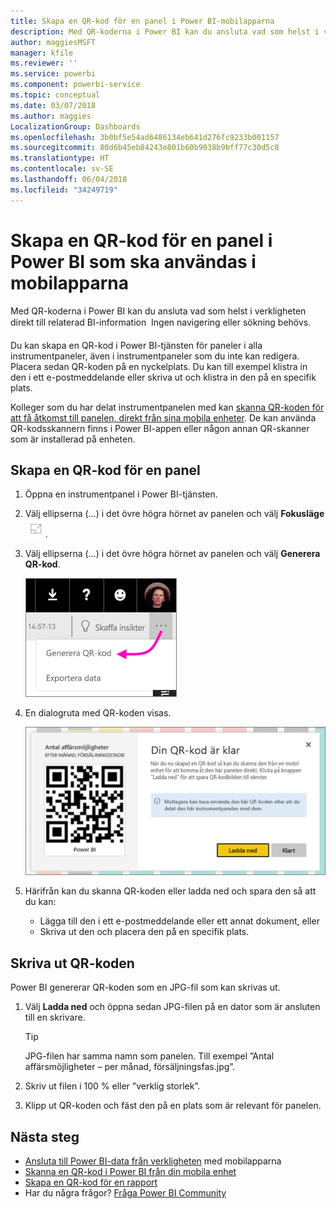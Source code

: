 ```yaml
---
title: Skapa en QR-kod för en panel i Power BI-mobilapparna
description: Med QR-koderna i Power BI kan du ansluta vad som helst i verkligheten direkt till relaterad BI-information i Power BI-mobilappen – ingen sökning behövs.
author: maggiesMSFT
manager: kfile
ms.reviewer: ''
ms.service: powerbi
ms.component: powerbi-service
ms.topic: conceptual
ms.date: 03/07/2018
ms.author: maggies
LocalizationGroup: Dashboards
ms.openlocfilehash: 3b0bf5e54ad6486134eb641d276fc9233b001157
ms.sourcegitcommit: 80d6b45eb84243e801b60b9038b9bff77c30d5c8
ms.translationtype: HT
ms.contentlocale: sv-SE
ms.lasthandoff: 06/04/2018
ms.locfileid: "34249719"
---
```

# <a name="create-a-qr-code-for-a-tile-in-power-bi-to-use-in-the-mobile-apps"></a>Skapa en QR-kod för en panel i Power BI som ska användas i mobilapparna
Med QR-koderna i Power BI kan du ansluta vad som helst i verkligheten direkt till relaterad BI-information &#151; Ingen navigering eller sökning behövs.

Du kan skapa en QR-kod i Power BI-tjänsten för paneler i alla instrumentpaneler, även i instrumentpaneler som du inte kan redigera. Placera sedan QR-koden på en nyckelplats. Du kan till exempel klistra in den i ett e-postmeddelande eller skriva ut och klistra in den på en specifik plats. 

Kolleger som du har delat instrumentpanelen med kan [skanna QR-koden för att få åtkomst till panelen, direkt från sina mobila enheter](mobile-apps-qr-code.md). De kan använda QR-kodsskannern finns i Power BI-appen eller någon annan QR-skanner som är installerad på enheten.


## <a name="create-a-qr-code-for-a-tile"></a>Skapa en QR-kod för en panel
1. Öppna en instrumentpanel i Power BI-tjänsten.
2. Välj ellipserna (...) i det övre högra hörnet av panelen och välj **Fokusläge** ![](media/service-create-qr-code-for-tile/fullscreen-icon.jpg).
3. Välj ellipserna (...) i det övre högra hörnet av panelen och välj **Generera QR-kod**. 
   
    ![](media/service-create-qr-code-for-tile/power-bi-create-qr-code-tile.png)
4. En dialogruta med QR-koden visas. 
   
    ![](media/service-create-qr-code-for-tile/pbi_qrcode_opportunity_count.png)
5. Härifrån kan du skanna QR-koden eller ladda ned och spara den så att du kan: 
   
   * Lägga till den i ett e-postmeddelande eller ett annat dokument, eller 
   * Skriva ut den och placera den på en specifik plats. 

## <a name="print-the-qr-code"></a>Skriva ut QR-koden
Power BI genererar QR-koden som en JPG-fil som kan skrivas ut. 

1. Välj **Ladda ned** och öppna sedan JPG-filen på en dator som är ansluten till en skrivare.  
   
   > [!TIP]
   > JPG-filen har samma namn som panelen. Till exempel ”Antal affärsmöjligheter – per månad, försäljningsfas.jpg”.
   > 
   > 
2. Skriv ut filen i 100 % eller ”verklig storlek”.  
3. Klipp ut QR-koden och fäst den på en plats som är relevant för panelen. 

## <a name="next-steps"></a>Nästa steg
* [Ansluta till Power BI-data från verkligheten](mobile-apps-data-in-real-world-context.md) med mobilapparna
* [Skanna en QR-kod i Power BI från din mobila enhet](mobile-apps-qr-code.md)
* [Skapa en QR-kod för en rapport](service-create-qr-code-for-report.md)
* Har du några frågor? [Fråga Power BI Community](http://community.powerbi.com/)

